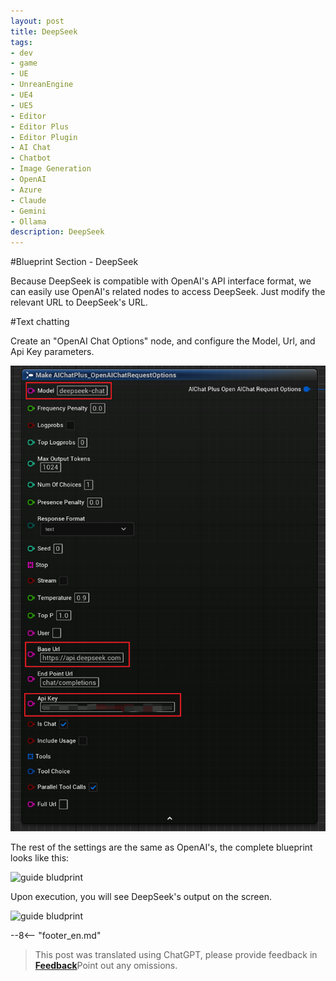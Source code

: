 ```yaml
---
layout: post
title: DeepSeek
tags:
- dev
- game
- UE
- UnreanEngine
- UE4
- UE5
- Editor
- Editor Plus
- Editor Plugin
- AI Chat
- Chatbot
- Image Generation
- OpenAI
- Azure
- Claude
- Gemini
- Ollama
description: DeepSeek
---
```


<meta property="og:title" content="UE 插件 AIChatPlus 使用说明 - 蓝图篇 - DeepSeek" />

#Blueprint Section - DeepSeek

Because DeepSeek is compatible with OpenAI's API interface format, we can easily use OpenAI's related nodes to access DeepSeek. Just modify the relevant URL to DeepSeek's URL.

#Text chatting

Create an "OpenAI Chat Options" node, and configure the Model, Url, and Api Key parameters.

![guide bludprint](assets/img/2024-ue-aichatplus/usage/blueprint/deepseek_chat_1.png)

The rest of the settings are the same as OpenAI's, the complete blueprint looks like this:

![guide bludprint](assets/img/2024-ue-aichatplus/guide_deepseek_blueprint_chat_1.png)

Upon execution, you will see DeepSeek's output on the screen.

![guide bludprint](assets/img/2024-ue-aichatplus/guide_deepseek_blueprint_chat_2.png)

--8<-- "footer_en.md"


> This post was translated using ChatGPT, please provide feedback in [**Feedback**](https://github.com/disenone/wiki_blog/issues/new)Point out any omissions. 
